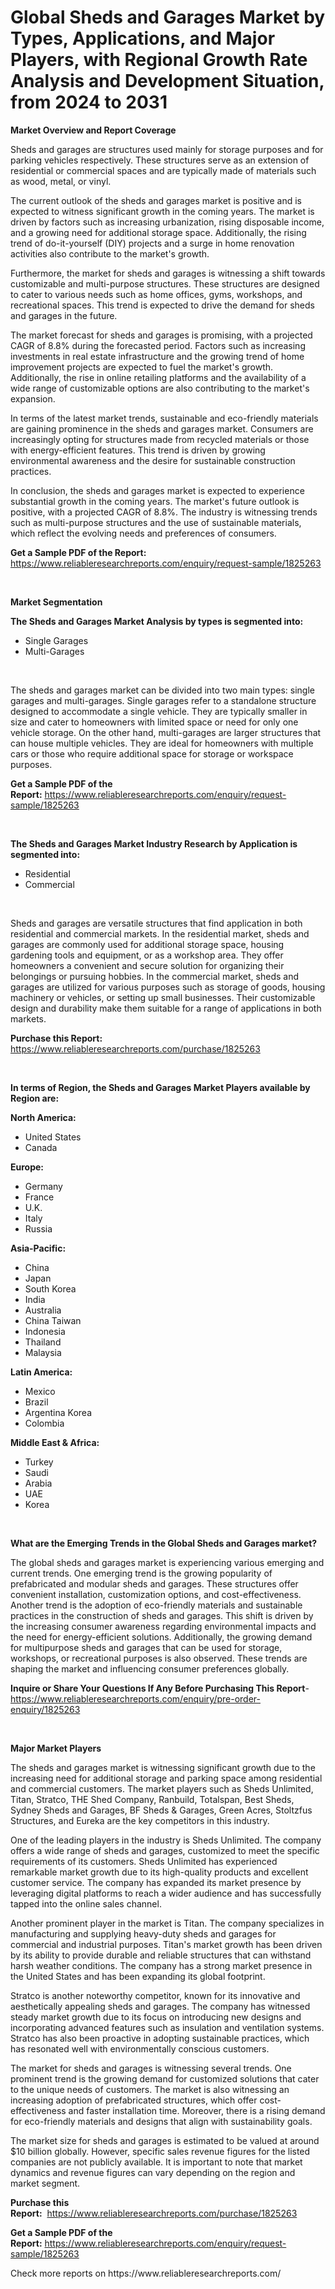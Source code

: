 <p><h1>Global Sheds and Garages Market by Types, Applications, and Major Players, with Regional Growth Rate Analysis and Development Situation, from 2024 to 2031</h1></p><p><strong>Market Overview and Report Coverage</strong></p>
<p><p>Sheds and garages are structures used mainly for storage purposes and for parking vehicles respectively. These structures serve as an extension of residential or commercial spaces and are typically made of materials such as wood, metal, or vinyl.</p><p>The current outlook of the sheds and garages market is positive and is expected to witness significant growth in the coming years. The market is driven by factors such as increasing urbanization, rising disposable income, and a growing need for additional storage space. Additionally, the rising trend of do-it-yourself (DIY) projects and a surge in home renovation activities also contribute to the market's growth.</p><p>Furthermore, the market for sheds and garages is witnessing a shift towards customizable and multi-purpose structures. These structures are designed to cater to various needs such as home offices, gyms, workshops, and recreational spaces. This trend is expected to drive the demand for sheds and garages in the future.</p><p>The market forecast for sheds and garages is promising, with a projected CAGR of 8.8% during the forecasted period. Factors such as increasing investments in real estate infrastructure and the growing trend of home improvement projects are expected to fuel the market's growth. Additionally, the rise in online retailing platforms and the availability of a wide range of customizable options are also contributing to the market's expansion.</p><p>In terms of the latest market trends, sustainable and eco-friendly materials are gaining prominence in the sheds and garages market. Consumers are increasingly opting for structures made from recycled materials or those with energy-efficient features. This trend is driven by growing environmental awareness and the desire for sustainable construction practices.</p><p>In conclusion, the sheds and garages market is expected to experience substantial growth in the coming years. The market's future outlook is positive, with a projected CAGR of 8.8%. The industry is witnessing trends such as multi-purpose structures and the use of sustainable materials, which reflect the evolving needs and preferences of consumers.</p></p>
<p><strong>Get a Sample PDF of the Report:</strong> <a href="https://www.reliableresearchreports.com/enquiry/request-sample/1825263">https://www.reliableresearchreports.com/enquiry/request-sample/1825263</a></p>
<p>&nbsp;</p>
<p><strong>Market Segmentation</strong></p>
<p><strong>The Sheds and Garages Market Analysis by types is segmented into:</strong></p>
<p><ul><li>Single Garages</li><li>Multi-Garages</li></ul></p>
<p>&nbsp;</p>
<p><p>The sheds and garages market can be divided into two main types: single garages and multi-garages. Single garages refer to a standalone structure designed to accommodate a single vehicle. They are typically smaller in size and cater to homeowners with limited space or need for only one vehicle storage. On the other hand, multi-garages are larger structures that can house multiple vehicles. They are ideal for homeowners with multiple cars or those who require additional space for storage or workspace purposes.</p></p>
<p><strong>Get a Sample PDF of the Report:</strong>&nbsp;<a href="https://www.reliableresearchreports.com/enquiry/request-sample/1825263">https://www.reliableresearchreports.com/enquiry/request-sample/1825263</a></p>
<p>&nbsp;</p>
<p><strong>The Sheds and Garages Market Industry Research by Application is segmented into:</strong></p>
<p><ul><li>Residential</li><li>Commercial</li></ul></p>
<p>&nbsp;</p>
<p><p>Sheds and garages are versatile structures that find application in both residential and commercial markets. In the residential market, sheds and garages are commonly used for additional storage space, housing gardening tools and equipment, or as a workshop area. They offer homeowners a convenient and secure solution for organizing their belongings or pursuing hobbies. In the commercial market, sheds and garages are utilized for various purposes such as storage of goods, housing machinery or vehicles, or setting up small businesses. Their customizable design and durability make them suitable for a range of applications in both markets.</p></p>
<p><strong>Purchase this Report:</strong>&nbsp; <a href="https://www.reliableresearchreports.com/purchase/1825263">https://www.reliableresearchreports.com/purchase/1825263</a></p>
<p>&nbsp;</p>
<p><strong>In terms of Region, the Sheds and Garages Market Players available by Region are:</strong></p>
<p>
    <p> <strong> North America: </strong>
        <ul>
            <li>United States</li>
            <li>Canada</li>
        </ul>
        </p> 
    <p> <strong> Europe: </strong>
        <ul>
            <li>Germany</li>
            <li>France</li>
            <li>U.K.</li>
            <li>Italy</li>
            <li>Russia</li>
        </ul>
        </p> 
    <p> <strong> Asia-Pacific: </strong>
        <ul>
            <li>China</li>
            <li>Japan</li>
            <li>South Korea</li>
            <li>India</li>
            <li>Australia</li>
            <li>China Taiwan</li>
            <li>Indonesia</li>
            <li>Thailand</li>
            <li>Malaysia</li>
        </ul>
        </p> 
    <p> <strong> Latin America: </strong>
        <ul>
            <li>Mexico</li>
            <li>Brazil</li>
            <li>Argentina Korea</li>
            <li>Colombia</li>
        </ul>
        </p> 
    <p> <strong> Middle East & Africa: </strong>
        <ul>
            <li>Turkey</li>
            <li>Saudi</li>
            <li>Arabia</li>
            <li>UAE</li>
            <li>Korea</li>
        </ul>
    </p>
    </p>
<p>&nbsp;</p>
<p><strong>What are the Emerging Trends in the Global Sheds and Garages market?</strong></p>
<p><p>The global sheds and garages market is experiencing various emerging and current trends. One emerging trend is the growing popularity of prefabricated and modular sheds and garages. These structures offer convenient installation, customization options, and cost-effectiveness. Another trend is the adoption of eco-friendly materials and sustainable practices in the construction of sheds and garages. This shift is driven by the increasing consumer awareness regarding environmental impacts and the need for energy-efficient solutions. Additionally, the growing demand for multipurpose sheds and garages that can be used for storage, workshops, or recreational purposes is also observed. These trends are shaping the market and influencing consumer preferences globally.</p></p>
<p><strong>Inquire or Share Your Questions If Any Before Purchasing This Report</strong>- <a href="https://www.reliableresearchreports.com/enquiry/pre-order-enquiry/1825263">https://www.reliableresearchreports.com/enquiry/pre-order-enquiry/1825263</a></p>
<p>&nbsp;</p>
<p><strong>Major Market Players</strong></p>
<p><p>The sheds and garages market is witnessing significant growth due to the increasing need for additional storage and parking space among residential and commercial customers. The market players such as Sheds Unlimited, Titan, Stratco, THE Shed Company, Ranbuild, Totalspan, Best Sheds, Sydney Sheds and Garages, BF Sheds & Garages, Green Acres, Stoltzfus Structures, and Eureka are the key competitors in this industry.</p><p>One of the leading players in the industry is Sheds Unlimited. The company offers a wide range of sheds and garages, customized to meet the specific requirements of its customers. Sheds Unlimited has experienced remarkable market growth due to its high-quality products and excellent customer service. The company has expanded its market presence by leveraging digital platforms to reach a wider audience and has successfully tapped into the online sales channel. </p><p>Another prominent player in the market is Titan. The company specializes in manufacturing and supplying heavy-duty sheds and garages for commercial and industrial purposes. Titan's market growth has been driven by its ability to provide durable and reliable structures that can withstand harsh weather conditions. The company has a strong market presence in the United States and has been expanding its global footprint. </p><p>Stratco is another noteworthy competitor, known for its innovative and aesthetically appealing sheds and garages. The company has witnessed steady market growth due to its focus on introducing new designs and incorporating advanced features such as insulation and ventilation systems. Stratco has also been proactive in adopting sustainable practices, which has resonated well with environmentally conscious customers.</p><p>The market for sheds and garages is witnessing several trends. One prominent trend is the growing demand for customized solutions that cater to the unique needs of customers. The market is also witnessing an increasing adoption of prefabricated structures, which offer cost-effectiveness and faster installation time. Moreover, there is a rising demand for eco-friendly materials and designs that align with sustainability goals.</p><p>The market size for sheds and garages is estimated to be valued at around $10 billion globally. However, specific sales revenue figures for the listed companies are not publicly available. It is important to note that market dynamics and revenue figures can vary depending on the region and market segment.</p></p>
<p><strong>Purchase this Report:</strong>&nbsp;&nbsp;<a href="https://www.reliableresearchreports.com/purchase/1825263">https://www.reliableresearchreports.com/purchase/1825263</a></p>
<p></p>
<p><strong>Get a Sample PDF of the Report:</strong>&nbsp;<a href="https://www.reliableresearchreports.com/enquiry/request-sample/1825263">https://www.reliableresearchreports.com/enquiry/request-sample/1825263</a></p>
<p>Check more reports on https://www.reliableresearchreports.com/</p>